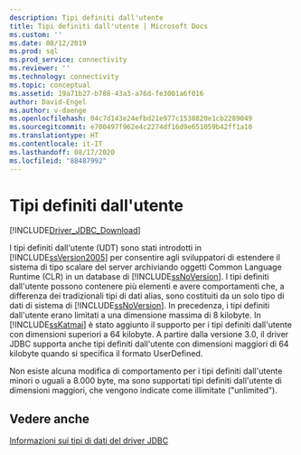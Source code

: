 ```yaml
---
description: Tipi definiti dall'utente
title: Tipi definiti dall'utente | Microsoft Docs
ms.custom: ''
ms.date: 08/12/2019
ms.prod: sql
ms.prod_service: connectivity
ms.reviewer: ''
ms.technology: connectivity
ms.topic: conceptual
ms.assetid: 19a71b27-b788-43a3-a76d-fe3001a6f016
author: David-Engel
ms.author: v-daenge
ms.openlocfilehash: 04c7d143e24efbd21e977c1538820e1cb2289049
ms.sourcegitcommit: e700497f962e4c2274df16d9e651059b42ff1a10
ms.translationtype: HT
ms.contentlocale: it-IT
ms.lasthandoff: 08/17/2020
ms.locfileid: "88487992"
---
```

# <a name="user-defined-types"></a>Tipi definiti dall'utente

[!INCLUDE[Driver_JDBC_Download](../../includes/driver_jdbc_download.md)]

I tipi definiti dall'utente (UDT) sono stati introdotti in [!INCLUDE[ssVersion2005](../../includes/ssversion2005-md.md)] per consentire agli sviluppatori di estendere il sistema di tipo scalare del server archiviando oggetti Common Language Runtime (CLR) in un database di [!INCLUDE[ssNoVersion](../../includes/ssnoversion-md.md)]. I tipi definiti dall'utente possono contenere più elementi e avere comportamenti che, a differenza dei tradizionali tipi di dati alias, sono costituiti da un solo tipo di dati di sistema di [!INCLUDE[ssNoVersion](../../includes/ssnoversion-md.md)]. In precedenza, i tipi definiti dall'utente erano limitati a una dimensione massima di 8 kilobyte. In [!INCLUDE[ssKatmai](../../includes/sskatmai_md.md)] è stato aggiunto il supporto per i tipi definiti dall'utente con dimensioni superiori a 64 kilobyte. A partire dalla versione 3.0, il driver JDBC supporta anche tipi definiti dall'utente con dimensioni maggiori di 64 kilobyte quando si specifica il formato UserDefined.

Non esiste alcuna modifica di comportamento per i tipi definiti dall'utente minori o uguali a 8.000 byte, ma sono supportati tipi definiti dall'utente di dimensioni maggiori, che vengono indicate come illimitate ("unlimited").

## <a name="see-also"></a>Vedere anche

[Informazioni sui tipi di dati del driver JDBC](../../connect/jdbc/understanding-the-jdbc-driver-data-types.md)
